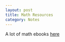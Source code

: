 ```yaml
---
layout: post 
title: Math Resources
category: Notes 
---
```


A lot of math ebooks [here](http://www.hejizhan.com/html/xueke/110/index.html)


